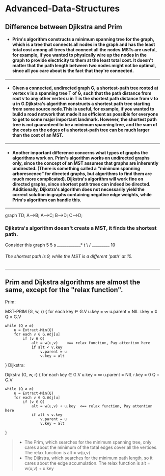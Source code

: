 # Advanced-Data-Structures

## Difference between Djikstra and Prim

* #### Prim's algorithm constructs a minimum spanning tree for the graph, which is a tree that connects all nodes in the graph and has the least total cost among all trees that connect all the nodes.MSTs are useful, for example, if you wanted to physically wire up the nodes in the graph to provide electricity to them at the least total cost. It doesn't matter that the path length between two nodes might not be optimal, since all you care about is the fact that they're connected.
----------------------------
* #### Given a connected, undirected graph G, a shortest-path tree rooted at vertex v is a spanning tree T of G, such that the path distance from root v to any other vertex u in T is the shortest path distance from v to u in G.Djikstra's algorithm constructs a shortest path tree starting from some source node.This is useful, for example, if you wanted to build a road network that made it as efficient as possible for everyone to get to some major important landmark. However, the shortest path tree is not guaranteed to be a minimum spanning tree, and the sum of the costs on the edges of a shortest-path tree can be much larger than the cost of an MST.
----------------------------
* #### Another important difference concerns what types of graphs the algorithms work on. Prim's algorithm works on undirected graphs only, since the concept of an MST assumes that graphs are inherently undirected. (There is something called a "minimum spanning arborescence" for directed graphs, but algorithms to find them are much more complicated). Dijkstra's algorithm will work fine on directed graphs, since shortest path trees can indeed be directed. Additionally, Dijkstra's algorithm does not necessarily yield the correct solution in graphs containing negative edge weights, while Prim's algorithm can handle this.
----------------------------

graph TD;
    A-->B;
    A-->C;
    B-->D;
    C-->D;

### Djikstra's algorithm doesn't create a MST, it finds the shortest path.

Consider this graph
        5       5 
   s *______*______* t
      \           /
        _________
           10
          
          
###### The shortest path is 9, while the MST is a different 'path' at 10.
-----------------------------

## Prim and Dijkstra algorithms are almost the same, except for the "relax function".

Prim:

MST-PRIM (G, w, r) {
    for each key ∈ G.V
        u.key = ∞
        u.parent = NIL
    r.key = 0
    Q = G.V

    while (Q ≠ ø)
        u = Extract-Min(Q)
        for each v ∈ G.Adj[u]
            if (v ∈ Q)
                alt = w(u,v)    <== relax function, Pay attention here
                if alt < v.key
                    v.parent = u
                    v.key = alt
}
Dijkstra:

Dijkstra (G, w, r) {
    for each key ∈ G.V
        u.key = ∞
        u.parent = NIL
    r.key = 0
    Q = G.V

    while (Q ≠ ø)
        u = Extract-Min(Q)
        for each v ∈ G.Adj[u]
            if (v ∈ Q)
                alt = w(u,v) + u.key  <== relax function, Pay attention here
                if alt < v.key
                    v.parent = u
                    v.key = alt
}

> * The Prim, which searches for the minimum spanning tree, only cares about the minimum of the total edges cover all the vertices. The relax function is alt = w(u,v)
> * The Dijkstra, which searches for the minimum path length, so it cares about the edge accumulation. The relax function is alt = w(u,v) + u.key


